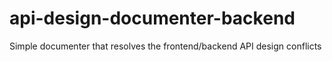 # api-design-documenter-backend
Simple documenter that resolves the frontend/backend API design conflicts
